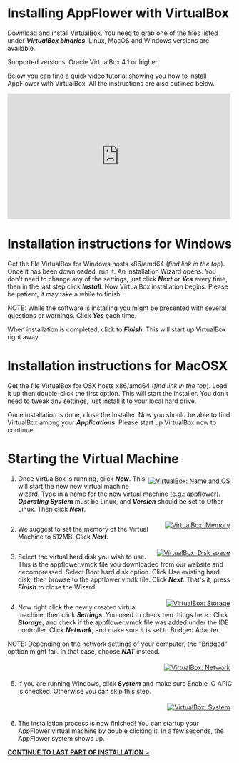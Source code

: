 # Installing AppFlower with VirtualBox
Download and install <a href="http://www.virtualbox.org/wiki/Downloads">VirtualBox</a>. You need to grab one of the files listed under ***VirtualBox binaries***. Linux, MacOS and Windows versions are available.

<p class="warning">Supported versions: Oracle VirtualBox 4.1 or higher. 

Below you can find a quick video tutorial showing you how to install AppFlower with VirtualBox. All the instructions are also outlined below.

<iframe src="http://player.vimeo.com/video/21965153" width="500" height="281" frameborder="0"></iframe>

# Installation instructions for Windows
Get the file VirtualBox for Windows hosts x86/amd64 (_find link in the top_). Once it has been downloaded, run it. An installation Wizard opens. You don't need to change any of the settings, just click ***Next*** or ***Yes*** every time, then in the last step click ***Install***. Now VirtualBox installation begins. Please be patient, it may take a while to finish.

NOTE: While the software is installing you might be presented with several questions or warnings. Click ***Yes*** each time.

When installation is completed, click to ***Finish***. This will start up VirtualBox right away.

# Installation instructions for MacOSX
Get the file VirtualBox for OSX hosts x86/amd64 (_find link in the top_). Load it up then double-click the first option. This will start the installer. You don't need to tweak any settings, just install it to your local hard drive.

Once installation is done, close the Installer. Now you should be able to find VirtualBox among your ***Applications***. Please start up VirtualBox now to continue.

# Starting the Virtual Machine
<div class="image_medium" style="float:right;"><a href="/uploads/book/virtualmachine/1_vm_name_and_os.png" rel="prettyPhoto" title=""><img alt="VirtualBox: Name and OS" src="/uploads/book/virtualmachine/1_vm_name_and_os.png" hspace="5" vspace="5"></a></div> 

 1. Once VirtualBox is running, click ***New***. This will start the new new virtual machine wizard. Type in a name for the new virtual machine (e.g.: appflower). ***Operating System*** must be Linux, and ***Version*** should be set to Other Linux. Then click ***Next***.

<div style="clear:both;"></div>
<div class="image_medium" style="float:right;"><a href="/uploads/book/virtualmachine/2_vm_memory.png" rel="prettyPhoto" title=""><img alt="VirtualBox: Memory" src="/uploads/book/virtualmachine/2_vm_memory.png" hspace="5" vspace="5"></a></div> 

 2. We suggest to set the memory of the Virtual Machine to 512MB. Click ***Next***.

<div style="clear:both;"></div>
<div class="image_medium" style="float:right;"><a href="/uploads/book/virtualmachine/3_vm_disksize.png" rel="prettyPhoto" title=""><img alt="VirtualBox: Disk space" src="/uploads/book/virtualmachine/3_vm_disksize.png" hspace="5" vspace="5"></a></div> 

 3. Select the virtual hard disk you wish to use. This is the appflower.vmdk file you downloaded from our website and decompressed. Select Boot hard disk option. Click Use existing hard disk, then browse to the appflower.vmdk file. Click ***Next***. That's it, press ***Finish*** to close the Wizard.

<div style="clear:both;"></div>
<div class="image_medium" style="float:right;"><a href="/uploads/book/virtualmachine/4_vm_storage.png" rel="prettyPhoto" title=""><img alt="VirtualBox: Storage" src="/uploads/book/virtualmachine/4_vm_storage.png" hspace="5" vspace="5"></a></div> 

 4. Now right click the newly created virtual machine, then click ***Settings***. You need to check two things here.: Click ***Storage***, and check if the appflower.vmdk file was added under the IDE controller. Click ***Network***, and make sure it is set to Bridged Adapter.


NOTE: Depending on the network settings of your computer, the "Bridged" opttion might fail. In that case, choose ***NAT*** instead.

<div class="image_medium" style="float:right;"><a href="/uploads/book/virtualmachine/5_vm_network.png" rel="prettyPhoto" title=""><img alt="VirtualBox: Network" src="/uploads/book/virtualmachine/5_vm_network.png" hspace="5" vspace="5"></a></div> 

<div style="clear:both;"></div>

 5. If you are running Windows, click ***System*** and make sure Enable IO APIC is checked. Otherwise you can skip this step.

<div class="image_medium" style="float:right;"><a href="/uploads/book/virtualmachine/7_vm_system.png" rel="prettyPhoto" title=""><img alt="VirtualBox: System" src="/uploads/book/virtualmachine/7_vm_system.png" hspace="5" vspace="5"></a></div> 

<div style="clear:both;"></div>

 6. The installation process is now finished! You can startup your AppFlower virtual machine by double clicking it. In a few seconds, the AppFlower system shows up.

<strong><u><a href="/doc/1_2/learn_install_finalstep">CONTINUE TO LAST PART OF INSTALLATION &gt;</a></u></strong> 
